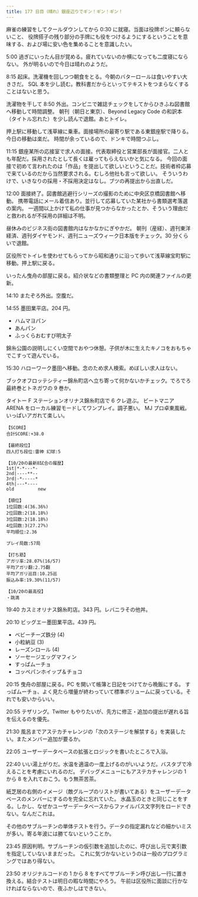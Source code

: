```yaml
---
title: 177 日目（晴れ）銀座辺りでギン！ギン！ギン！
---
```


麻雀の練習をしてクールダウンしてから 0:30 に就寝。当面は役牌ポンに頼らないこと、
役牌搭子の残り部分の手牌にも役をつけるようにするということを意味する、および場に安い色を集めることを意識したい。

5:00 過ぎにいったん目が覚める。疲れていないのか横になっても二度寝にならない。
外が明るいので今日は晴れのようだ。

8:15 起床。洗濯機を回しつつ朝食をとる。今朝のバターロールは食いやすい大きさだ。
SQL 本を少し読む。教科書だからといってテキストをつまらなくすることはないと思う。

洗濯物を干して 8:50 外出。コンビニで雑誌チェックをしてからひきふね図書館へ移動して時間調整。
朝刊（朝日と東京）、Beyond Legacy Code の和訳本（タイトル忘れた）を少し読んで退館。あとトイレ。

押上駅に移動して浅草線に乗車。面接場所の最寄り駅である東銀座駅で降りる。今日の移動は楽だ。
時間が余っているので、ドンキで時間つぶし。

11:15 銀座某所の応接室で求人の面接。代表取締役と営業部長が面接官。二人とも年配だ。採用されたとして長くは雇ってもらえないかと気になる。
今回の面接で初めて言われたのは「作品」を提出して欲しいということだ。技術者枠応募で来ているのだから当然要求される。むしろ他社も言って欲しい。
そういうわけで、いきなりの採用・不採用決定はなし。ブツの再提出から出直しだ。

12:00 面接終了。図書館逃避行シリーズの撮影のために中央区京橋図書館へ移動。
携帯電話にメール着信あり。並行して応募していた某社から書類選考落選の案内。
一週間以上かけて私の仕事が見つからなかったとか、そういう理由だと救われるが不採用の詳細は不明。

昼休みのビジネス街の図書館内はなかなかにぎやかだ。
朝刊（産経）、週刊東洋経済、週刊ダイヤモンド、週刊ニューズウィーク日本版をチェック。30 分くらいで退館。

区役所でトイレを使わせてもらってから昭和通りに沿って歩いて浅草線宝町駅に移動。押上駅に戻る。

いったん曳舟の部屋に戻る。紹介状などの書類整理と PC 内の関連ファイルの更新。

14:10 またぞろ外出。空腹だ。

14:55 墨田業平店。204 円。

* ハムマヨパン
* あんパン
* ふっくらおむすび明太子

錦糸公園の説明しにくい空間でおやつ休憩。子供が木に生えたキノコをおもちゃでこすって遊んでいる。

15:30 ハローワーク墨田へ移動。念のため求人検索。めぼしい求人はない。

ブックオフロッテシティー錦糸町店へ立ち寄って何かないかチェック。でろでろ最終巻とトネガワの 9 巻か。

タイトー F ステーションオリナス錦糸町店で 6 クレ遊ぶ。
ビートマニア ARENA をローカル練習モードしてワンプレイ。調子悪い。
MJ プロ卓東風戦。いっぱいアガれて楽しい。

```text
【SCORE】
合計SCORE:+38.0

【最終段位】
四人打ち段位:雷神 幻球:5

【10/20の最新8試合の履歴】
1st|*-*---*-
2nd|----**--
3rd|-*-----*
4th|---*----
old         new

【順位】
1位回数:4(36.36%)
2位回数:2(18.18%)
3位回数:2(18.18%)
4位回数:3(27.27%)
平均順位:2.36

プレイ局数:57局

【打ち筋】
アガリ率:28.07%(16/57)
平均アガリ翻:2.75翻
平均アガリ巡目:10.25巡
振込み率:19.30%(11/57)

【10/20の最高役】
・跳満
```

19:40 カスミオリナス錦糸町店。343 円。レバニラその他丼。

20:10 ビッグエー墨田業平店。439 円。

* ベビーチーズ鉄分 (4)
* 小粒納豆 (3)
* レーズンロール (4)
* ソーセージエッグマフィン
* すっぱムーチョ
* コッペパンホイップ＆チョコ

20:15 曳舟の部屋に戻る。PC を開いて帳簿と日記をつけてから晩飯にする。
すっぱムーチョ、よく見たら増量が終わっていて標準ボリュームに戻っている。それでも安いからいい。

20:55 テザリング。Twitter もやりたいが、先方に修正・追加の提出が遅れる旨を伝えるのを優先。

21:30 風呂までアステカチャレンジの「次のステージを解禁する」を実装したい。またメンバー追加が要るか。

22:05 ユーザーデータベースの拡張とロジックを書いたところで入浴。

22:40 いい湯上がりだ。水温を適温の一度上げるのがいいようだ。バスタブで冷えることを考慮にいれるのだ。
デバッグメニューにもアステカチャレンジの 1 から 8 を入れておこう。もう無茶苦茶。

紙芝居の右側のイメージ（敵グループのリストが書いてある）をユーザーデータベースのメンバーにするのを完全に忘れていた。
水晶玉のときと同じことをする。しかし、なぜかユーザーデータベースからファイルパス文字列をロードできない。なんだこれは。

その他のサブルーチンの単体テストを行う。データの指定漏れなどの細かいミスが多い。寄る年波には勝てないということか。

23:45 原因判明。サブルーチンの仮引数を追加したのに、呼び出し元で実引数を指定していないままだった。
これに気づかないというのは一般のプログラミングではあり得ない。

23:50 オリジナルコードの 1 から 8 をすべてサブルーチン呼び出し一行に置き換える。結合テストは明日の暇な時間にやろう。
午前は区役所に面談に行かなければならないので、夜ふかしはできない。
